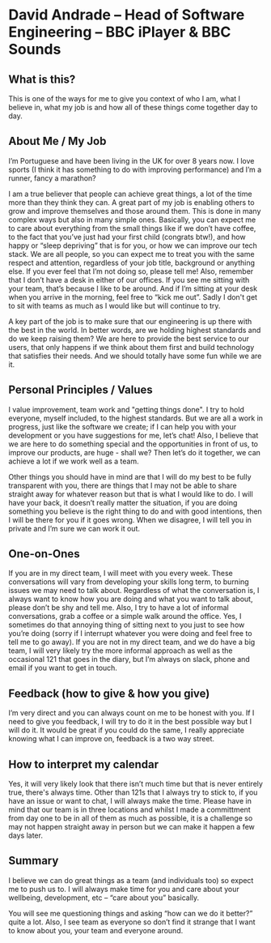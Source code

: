 # David Andrade – Head of Software Engineering – BBC iPlayer & BBC Sounds

## What is this?
This is one of the ways for me to give you context of who I am, what I believe in, what my job is and how all of these things come together day to day.

## About Me / My Job
I’m Portuguese and have been living in the UK for over 8 years now. I love sports (I think it has something to do with improving performance) and I’m a runner, fancy a marathon?

I am a true believer that people can achieve great things, a lot of the time more than they think they can. A great part of my job is enabling others to grow and improve themselves and those around them. This is done in many complex ways but also in many simple ones. Basically, you can expect me to care about everything from the small things like if we don’t have coffee, to the fact that you’ve just had your first child (congrats btw!), and how happy or “sleep depriving” that is for you, or how we can improve our tech stack. We are all people, so you can expect me to treat you with the same respect and attention, regardless of your job title, background or anything else. If you ever feel that I’m not doing so, please tell me! Also, remember that I don’t have a desk in either of our offices. If you see me sitting with your team, that’s because I like to be around. And if I’m sitting at your desk when you arrive in the morning, feel free to “kick me out”. Sadly I don't get to sit with teams as much as I would like but will continue to try.

A key part of the job is to make sure that our engineering is up there with the best in the world. In better words, are we holding highest standards and do we keep raising them? We are here to provide the best service to our users, that only happens if we think about them first and build technology that satisfies their needs. And we should totally have some fun while we are it.


## Personal Principles / Values
I value improvement, team work and "getting things done". I try to hold everyone, myself included, to the highest standards. But we are all a work in progress, just like the software we create; if I can help you with your development or you have suggestions for me, let’s chat! Also, I believe that we are here to do something special and the opportunities in front of us, to improve our products, are huge - shall we? Then let’s do it together, we can achieve a lot if we work well as a team.

Other things you should have in mind are that I will do my best to be fully transparent with you, there are things that I may not be able to share straight away for whatever reason but that is what I would like to do. I will have your back, it doesn’t really matter the situation, if you are doing something you believe is the right thing to do and with good intentions, then I will be there for you if it goes wrong. When we disagree, I will tell you in private and I’m sure we can work it out.

## One-on-Ones
If you are in my direct team, I will meet with you every week. These conversations will vary from developing your skills long term, to burning issues we may need to talk about. Regardless of what the conversation is, I always want to know how you are doing and what you want to talk about, please don’t be shy and tell me. Also, I try to have a lot of informal conversations, grab a coffee or a simple walk around the office. Yes, I sometimes do that annoying thing of sitting next to you just to see how you’re doing (sorry if I interrupt whatever you were doing and feel free to tell me to go away). If you are not in my direct team, and we do have a big team, I will very likely try the more informal approach as well as the occasional 121 that goes in the diary, but I’m always on slack, phone and email if you want to get in touch.

## Feedback (how to give & how you give)
I’m very direct and you can always count on me to be honest with you. If I need to give you feedback, I will try to do it in the best possible way but I will do it. It would be great if you could do the same, I really appreciate knowing what I can improve on, feedback is a two way street.

## How to interpret my calendar
Yes, it will very likely look that there isn’t much time but that is never entirely true, there's always time. Other than 121s that I always try to stick to, if you have an issue or want to chat, I will always make the time. Please have in mind that our team is in three locations and whilst I made a committment from day one to be in all of them as much as possible, it is a challenge so may not happen straight away in person but we can make it happen a few days later.

## Summary
I believe we can do great things as a team (and individuals too) so expect me to push us to. I will always make time for you and care about your wellbeing, development, etc – “care about you” basically.

You will see me questioning things and asking “how can we do it better?” quite a lot. Also, I see team as everyone so don’t find it strange that I want to know about you, your team and everyone around.
